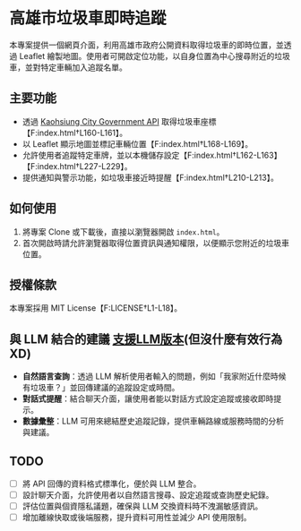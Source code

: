 # 高雄市垃圾車即時追蹤

本專案提供一個網頁介面，利用高雄市政府公開資料取得垃圾車的即時位置，並透過 Leaflet 繪製地圖。使用者可開啟定位功能，以自身位置為中心搜尋附近的垃圾車，並對特定車輛加入追蹤名單。

## 主要功能

- 透過 [Kaohsiung City Government API](https://api.kcg.gov.tw/) 取得垃圾車座標【F:index.html†L160-L161】。
- 以 Leaflet 顯示地圖並標記車輛位置【F:index.html†L168-L169】。
- 允許使用者追蹤特定車牌，並以本機儲存設定【F:index.html†L162-L163】【F:index.html†L227-L229】。
- 提供通知與警示功能，如垃圾車接近時提醒【F:index.html†L210-L213】。

## 如何使用

1. 將專案 Clone 或下載後，直接以瀏覽器開啟 `index.html`。
2. 首次開啟時請允許瀏覽器取得位置資訊與通知權限，以便顯示您附近的垃圾車位置。

## 授權條款

本專案採用 MIT License【F:LICENSE†L1-L18】。

## 與 LLM 結合的建議  [支援LLM版本](https://github.com/ooropuloo/KaohsiungGarbageTruckTracker)(但沒什麼有效行為XD)

- **自然語言查詢**：透過 LLM 解析使用者輸入的問題，例如「我家附近什麼時候有垃圾車？」並回傳建議的追蹤設定或時間。
- **對話式提醒**：結合聊天介面，讓使用者能以對話方式設定追蹤或接收即時提示。
- **數據彙整**：LLM 可用來總結歷史追蹤記錄，提供車輛路線或服務時間的分析與建議。

## TODO

- [ ] 將 API 回傳的資料格式標準化，便於與 LLM 整合。
- [ ] 設計聊天介面，允許使用者以自然語言搜尋、設定追蹤或查詢歷史紀錄。
- [ ] 評估位置與個資隱私議題，確保與 LLM 交換資料時不洩漏敏感資訊。
- [ ] 增加離線快取或後端服務，提升資料可用性並減少 API 使用限制。
